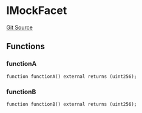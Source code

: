# IMockFacet
[Git Source](https://github.com/ubiquity/ubiquity-dollar/blob/565aaa6bed7cb481fd57c9fc6a7b1052ff2aa816/src/dollar/mocks/MockFacet.sol)


## Functions
### functionA


```solidity
function functionA() external returns (uint256);
```

### functionB


```solidity
function functionB() external returns (uint256);
```


